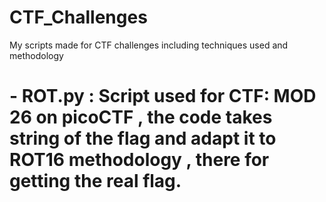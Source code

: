 # CTF_Challenges
 My scripts made for CTF challenges including techniques used and methodology


# - ROT.py : Script used for CTF: MOD 26  on picoCTF , the code takes string of the flag and adapt it to ROT16 methodology , there for getting the real flag.

